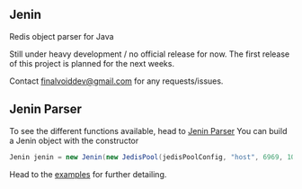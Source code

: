## Jenin

Redis object parser for Java

Still under heavy development / no official release for now. The first release of this project is planned for the next weeks. 

Contact finalvoiddev@gmail.com for any requests/issues.

## Jenin Parser

To see the different functions available, head to [Jenin Parser](https://github.com/FinalVoid/Jenin/blob/master/src/main/java/net/charles/parser/JeninParser.java)
You can build a Jenin object with the constructor

```java
Jenin jenin = new Jenin(new JedisPool(jedisPoolConfig, "host", 6969, 1000, "pwd"));
```
Head to the [examples](https://github.com/FinalVoid/Jenin/tree/master/src/test/java) for further detailing. 
